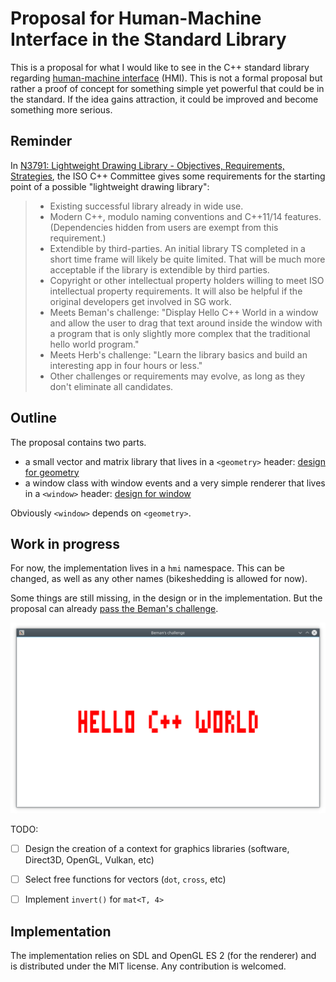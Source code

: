 # Proposal for Human-Machine Interface in the Standard Library

This is a proposal for what I would like to see in the C++ standard library regarding [human-machine interface](https://en.wikipedia.org/wiki/User_interface) (HMI). This is not a formal proposal but rather a proof of concept for something simple yet powerful that could be in the standard. If the idea gains attraction, it could be improved and become something more serious.

## Reminder

In [N3791: Lightweight Drawing Library - Objectives, Requirements, Strategies](https://isocpp.org/files/papers/n3791.html), the ISO C++ Committee gives some requirements for the starting point of a possible "lightweight drawing library":

> - Existing successful library already in wide use.
> - Modern C++, modulo naming conventions and C++11/14 features. (Dependencies hidden from users are exempt from this requirement.)
> - Extendible by third-parties. An initial library TS completed in a short time frame will likely be quite limited. That will be much more acceptable if the library is extendible by third parties.
> - Copyright or other intellectual property holders willing to meet ISO intellectual property requirements. It will also be helpful if the original developers get involved in SG work.
> - Meets Beman's challenge: "Display Hello C++ World in a window and allow the user to drag that text around inside the window with a program that is only slightly more complex that the traditional hello world program."
> - Meets Herb's challenge: "Learn the library basics and build an interesting app in four hours or less."
> - Other challenges or requirements may evolve, as long as they don't eliminate all candidates.

## Outline

The proposal contains two parts.

- a small vector and matrix library that lives in a `<geometry>` header: [design for geometry](docs/geometry.md)
- a window class with window events and a very simple renderer that lives in a `<window>` header: [design for window](docs/window.md)

Obviously `<window>` depends on `<geometry>`.

## Work in progress

For now, the implementation lives in a `hmi` namespace. This can be changed, as well as any other names (bikeshedding is allowed for now).

Some things are still missing, in the design or in the implementation. But the proposal can already [pass the Beman's challenge](examples/beman_s_challenge.cc).

![Beman's challenge](examples/beman_s_challenge.png)

TODO:

- [ ] Design the creation of a context for graphics libraries (software, Direct3D, OpenGL, Vulkan, etc)
- [ ] Select free functions for vectors (`dot`, `cross`, etc)
- [ ] Implement `invert()` for `mat<T, 4>`


## Implementation

The implementation relies on SDL and OpenGL ES 2 (for the renderer) and is distributed under the MIT license. Any contribution is welcomed.
